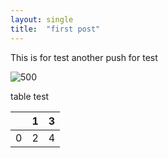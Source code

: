 ```yaml
---
layout: single
title:  "first post"
---
```


This is for test 
another push for test


![500](https://i.imgur.com/PRSLMJM.png)

table test

|     | 1   | 3   |
| --- | --- | --- |
| 0   | 2   | 4   |
